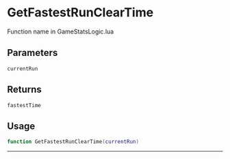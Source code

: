 # GetFastestRunClearTime
Function name in GameStatsLogic.lua
## Parameters
`currentRun`
## Returns
`fastestTime`
## Usage
```lua
function GetFastestRunClearTime(currentRun)
```
---
